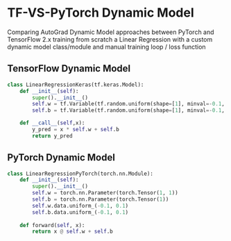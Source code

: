 # TF-VS-PyTorch Dynamic Model

Comparing AutoGrad Dynamic Model approaches between PyTorch and TensorFlow 2.x  training from scratch a Linear Regression with a custom dynamic model class/module and manual training loop / loss function

## TensorFlow Dynamic Model
```Python
class LinearRegressionKeras(tf.keras.Model):
    def __init__(self):
        super().__init__()
        self.w = tf.Variable(tf.random.uniform(shape=[1], minval=-0.1, maxval=0.1))
        self.b = tf.Variable(tf.random.uniform(shape=[1], minval=-0.1, maxval=0.1))

    def __call__(self,x): 
        y_pred = x * self.w + self.b
        return y_pred
```

## PyTorch Dynamic Model
```Python
class LinearRegressionPyTorch(torch.nn.Module): 
    def __init__(self): 
        super().__init__() 
        self.w = torch.nn.Parameter(torch.Tensor(1, 1))
        self.b = torch.nn.Parameter(torch.Tensor(1))
        self.w.data.uniform_(-0.1, 0.1)
        self.b.data.uniform_(-0.1, 0.1)
  
    def forward(self, x):  
        return x @ self.w + self.b
```


